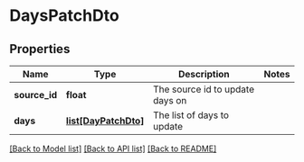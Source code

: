 # DaysPatchDto

## Properties
Name | Type | Description | Notes
------------ | ------------- | ------------- | -------------
**source_id** | **float** | The source id to update days on | 
**days** | [**list[DayPatchDto]**](DayPatchDto.md) | The list of days to update | 

[[Back to Model list]](../README.md#documentation-for-models) [[Back to API list]](../README.md#documentation-for-api-endpoints) [[Back to README]](../README.md)


